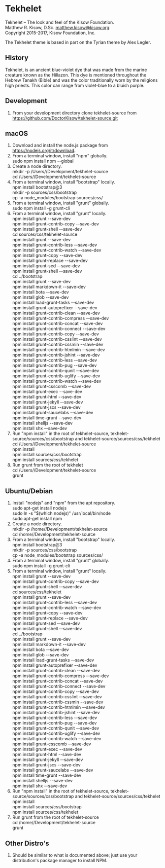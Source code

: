 # Tekhelet

Tekhelet – The look and feel of the Kisow Foundation.  
Matthew R. Kisow, D.Sc. <matthew.kisow@kisow.org>  
Copyright 2015-2017, Kisow Foundation, Inc.  

The Tekhelet theme is based in part on the Tyrian theme by Alex Legler.

## History
Tekhelet, is an ancient blue-violet dye that was made from the marine creature known as the Hillazon.  This dye is mentioned throughout the Hebrew Tanakh (Bible) and was the color traditionally worn by the religions high priests.  This color can range from violet-blue to  a bluish purple.

## Development
1. From your development directory clone tekhelet-source from https://github.com/DoctorKisow/tekhelet-source.git

## macOS
1. Download and install the node.js package from https://nodejs.org/it/download.  
2. From a terminal window, install "npm" globally.  
          sudo npm install npm --global  
3. Create a node directory.  
          mkdir -p /Users/<username>/Development/tekhelet-source  
          cd /Users/<username>/Development/tekhelet-source  
4. From a terminal window, install "bootstrap" locally.  
          npm install bootstrap@3  
          mkdir -p sources/css/bootstrap  
          cp -a node_modules/bootstrap sources/css/  
5. From a terminal window, install "grunt" globally.  
          sudo npm install -g grunt-cli  
6. From a terminal window, install "grunt" locally.  
          npm install grunt --save-dev  
          npm install grunt-contrib-copy --save-dev  
          npm install grunt-shell --save-dev  
          cd sources/css/tekhelet-source  
          npm install grunt --save-dev  
   npm install grunt-contrib-less --save-dev  
   npm install grunt-contrib-watch --save-dev  
   npm install grunt-copy --save-dev  
   npm install grunt-replace --save-dev  
   npm install grunt-sed --save-dev  
   npm install grunt-shell --save-dev  
   cd ../bootstrap  
   npm install grunt --save-dev  
   npm install markdown-it --save-dev  
   npm install bota --save-dev  
   npm install glob --save-dev  
   npm install load-grunt-tasks --save-dev  
   npm install grunt-autoprefixer --save-dev  
   npm install grunt-contrib-clean --save-dev  
   npm install grunt-contrib-compress --save-dev  
   npm install grunt-contrib-concat --save-dev  
   npm install grunt-contrib-connect --save-dev  
   npm install grunt-contrib-copy --save-dev  
   npm install grunt-contrib-csslint --save-dev  
   npm install grunt-contrib-cssmin --save-dev  
   npm install grunt-contrib-htmlmin --save-dev  
   npm install grunt-contrib-jshint --save-dev  
   npm install grunt-contrib-less --save-dev  
   npm install grunt-contrib-pug --save-dev  
   npm install grunt-contrib-qunit --save-dev  
   npm install grunt-contrib-uglify --save-dev  
   npm install grunt-contrib-watch --save-dev  
   npm install grunt-csscomb --save-dev  
   npm install grunt-exec --save-dev  
   npm install grunt-html --save-dev  
   npm install grunt-jekyll --save-dev  
   npm install grunt-jscs --save-dev  
   npm install grunt-saucelabs --save-dev  
   npm install time-grunt --save-dev  
   npm install shelljs --save-dev  
   npm install shx --save-dev  
7. Run "npm install" in the root of tekhelet-source, tekhelet-source/sources/css/bootstrap and tekhelet-source/sources/css/tekhelet  
   cd /Users/<username>/Development/tekhelet-source  
   npm install  
   npm install sources/css/bootstrap  
   npm install sources/css/tekhelet  
8. Run grunt from the root of tekhelet  
   cd /Users/<username>/Development/tekhelet-source  
   grunt  

## Ubuntu/Debian
1. Install "nodejs" and "npm" from the apt repository.  
   sudo apt-get install nodejs  
   sudo ln -s "$(which nodejs)" /usr/local/bin/node  
   sudo apt-get install npm  
2. Create a node directory.  
   mkdir -p /home/<username>/Development/tekhelet-source  
   cd /home/<username>/Development/tekhelet-source  
3. From a terminal window, install "bootstrap" locally.  
   npm install bootstrap@3  
   mkdir -p sources/css/bootstrap  
   cp -a node_modules/bootstrap sources/css/  
4. From a terminal window, install "grunt" globally.  
   sudo npm install -g grunt-cli  
5. From a terminal window, install "grunt" locally.  
   npm install grunt --save-dev  
   npm install grunt-contrib-copy --save-dev  
   npm install grunt-shell --save-dev  
   cd sources/css/tekhelet  
   npm install grunt --save-dev  
   npm install grunt-contrib-less --save-dev  
   npm install grunt-contrib-watch --save-dev  
   npm install grunt-copy --save-dev  
   npm install grunt-replace --save-dev  
   npm install grunt-sed --save-dev  
   npm install grunt-shell --save-dev  
   cd ../bootstrap  
   npm install grunt --save-dev  
   npm install markdown-it --save-dev  
   npm install bota --save-dev  
   npm install glob --save-dev  
   npm install load-grunt-tasks --save-dev  
   npm install grunt-autoprefixer --save-dev  
   npm install grunt-contrib-clean --save-dev  
   npm install grunt-contrib-compress --save-dev  
   npm install grunt-contrib-concat --save-dev  
   npm install grunt-contrib-connect --save-dev  
   npm install grunt-contrib-copy --save-dev  
   npm install grunt-contrib-csslint --save-dev  
   npm install grunt-contrib-cssmin --save-dev  
   npm install grunt-contrib-htmlmin --save-dev  
   npm install grunt-contrib-jshint --save-dev  
   npm install grunt-contrib-less --save-dev  
   npm install grunt-contrib-pug --save-dev  
   npm install grunt-contrib-qunit --save-dev  
   npm install grunt-contrib-uglify --save-dev  
   npm install grunt-contrib-watch --save-dev  
   npm install grunt-csscomb --save-dev  
   npm install grunt-exec --save-dev  
   npm install grunt-html --save-dev  
   npm install grunt-jekyll --save-dev  
   npm install grunt-jscs --save-dev  
   npm install grunt-saucelabs --save-dev  
   npm install time-grunt --save-dev  
   npm install shelljs --save-dev  
   npm install shx --save-dev  
6. Run "npm install" in the root of tekhelet-source, tekhelet-source/sources/css/bootstrap and tekhelet-source/sources/css/tekhelet  
   npm install  
   npm install sources/css/bootstrap  
   npm install sources/css/tekhelet  
7. Run grunt from the root of tekhelet-source  
   cd /home/<username>/Development/tekhelet-source  
   grunt  

## Other Distro's
1. Should be similar to what is documented above; just use your distribution's package manager to install NPM.  

